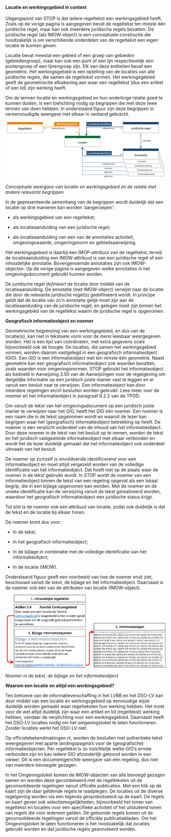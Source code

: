 ﻿#### Locatie en werkingsgebied in context

Uitgangspunt van STOP is dat iedere regeltekst een werkingsgebied heeft. Zoals
op de vorige pagina is aangegeven bevat de regeltekst ten minste één juridische
regel, maar kan ook meerdere juridische regels bevatten. De juridische regel
(als IMOW-object) is een conceptuele constructie die noodzakelijk is om
verschillende onderdelen van de regeltekst een eigen locatie te kunnen geven.

Locatie bevat meestal een gebied of een groep van gebieden (gebiedengroep), maar
kan ook een punt of een lijn respectievelijk een puntengroep of een lijnengroep
zijn. Elk van deze entiteiten bevat een geometrie. Het werkingsgebied is een
optelling van de locaties van alle juridische regels, die samen de regeltekst
vormen. Het werkingsgebied geeft de geometrische afbakening aan waar een
regeltekst (dus een artikel of een lid) zijn werking heeft.

Om de termen locatie en werkingsgebied en hun onderlinge relatie goed te kunnen
duiden, is een toelichting nodig op begrippen die met deze twee termen van doen
hebben. In onderstaand figuur zijn deze begrippen in vereenvoudigde weergave
met elkaar in verband gebracht.

![](media/3005WGenLocatie.png)

*Conceptuele weergave van locatie en werkingsgebied en de relatie met andere
relevante begrippen*

In de gepresenteerde samenhang van de begrippen wordt duidelijk dat een locatie
op drie manieren kan worden ‘aangeroepen’:

-   als werkingsgebied van een regeltekst;

-   als locatieaanduiding van een juridische regel;

-   als locatieaanduiding van een van de annotaties activiteit, omgevingswaarde, omgevingsnorm en gebiedsaanwijzing.

Het werkingsgebied is daarbij een IMOP-attribuut van de regeltekst, terwijl de
locatieaanduiding een IMOW-attribuut is van een juridische regel of een
inhoudelijke annotatie. Bovengenoemde annotaties zijn ook IMOW-objecten. 
Op de vorige pagina is aangegeven welke annotaties in het omgevingsdocument gebruikt kunnen worden.

De juridische regel *definieert* de locatie door middel van de
locatieaanduiding. De annotatie (met IMOW-object) verwijst naar de locatie die door 
de relevante juridische regel(s) gedefinieerd wordt. In principe geldt dat de locatie van zo'n
annotatie gelijk moet zijn aan de locatieaanduiding van de
juridische regel, en gelegen moet zijn binnen het werkingsgebied van de
regeltekst waarin de juridische regel is opgenomen.


**Geografisch informatieobject en noemer**

Geometrische begrenzing van een werkingsgebied, en dus van de locatie(s), kan
niet in tekstuele vorm voor de mens leesbaar weergegeven worden. Het is een
lijst van coördinaten, met extra gegevens zoals bijvoorbeeld ook de hoogte. De
locaties, die samen het werkingsgebied vormen, worden daarom vastgelegd in een
geografisch informatieobject (GIO). Een GIO is een informatieobject met ten
minste één geometrie. Naast geometrie kan een geografisch informatieobject ook
waarden bevatten, zoals waarden voor omgevingsnormen. STOP gebruikt het
informatieobject als bedoeld in Aanwijzing 3.50 van de Aanwijzingen voor de
regelgeving om dergelijke informatie op een juridisch juiste manier vast te
leggen en er vanuit een besluit naar te verwijzen. Een informatieobject kan door 
meerdere regelingen en/of besluiten worden gebruikt. Lees meer over de noemer en
het informatieobject in paragraaf 6.2.2 van de TPOD.

Om vanuit de tekst van het omgevingsdocument op een juridisch juiste manier te
verwijzen naar het GIO, heeft het GIO één noemer. Een noemer is een naam die in
de tekst opgenomen wordt en waaruit de lezer kan begrijpen waar het
(geografisch) informatieobject betrekking op heeft. De noemer is een verplicht
onderdeel van de inhoud van het informatieobject. Door deze noemer in de tekst
van het besluit op te nemen, worden de tekst en het juridisch vastgestelde
informatieobject met elkaar verbonden en wordt het de lezer duidelijk gemaakt
dat het informatieobject ook onderdeel uitmaakt van het besluit.

De noemer op zichzelf is onvoldoende identificerend voor een informatieobject en
moet altijd vergezeld worden van de volledige identificatie van het
informatieobject. Dat hoeft niet op de plaats waar de noemer in de tekst
gebruikt wordt. In STOP wordt de noemer van een informatieobject binnen de tekst
van een regeling opgevat als een lokaal begrip, die in een bijlage opgenomen kan
worden. Met de noemer en de unieke identificatie kan de verwijzing vanuit de
tekst gerealiseerd worden, waardoor het geografisch informatieobject een
juridische status krijgt.

Tot slot is de noemer ook een attribuut van locatie, zodat ook duidelijk is dat
de tekst en de locatie bij elkaar horen.

De noemer komt dus voor:

-   In de tekst;

-   In het geografisch informatieobject;

-   In de bijlage in combinatie met de volledige identificatie van het
    informatieobject;

-   In de locatie (IMOW).

Onderstaand figuur geeft een voorbeeld van hoe de noemer eruit ziet, beschouwd
vanuit de tekst, de bijlage en het informatieobject. Daarnaast is de noemer ook 
één van de attributen van locatie (IMOW-object).

![](media/3005NoemerGIO.png)

*Noemer in de tekst, de bijlage en het informatieobject*


**Waarom een locatie en altijd een werkingsgebied?**

Ten behoeve van de informatieverschaffing in het LVBB en het DSO-LV kan door
middel van een locatie en werkingsgebied op eenvoudige wijze duidelijk worden
gemaakt waar regelteksten hun werking hebben. Het moet voor de wet altijd
duidelijk zijn waar een artikel en lid (regeltekst) werking hebben, vandaar de verplichting voor een
werkingsgebied. Daarnaast heeft het DSO-LV locaties nodig om het omgevingsloket
te laten functioneren. Zonder locaties werkt het DSO-LV niet.

Op officielebekendmakingen.nl, worden de besluiten met authentieke tekst
weergegeven met aparte landingspagina’s voor de (geografische)
informatieobjecten. Per regeltekst is zo inzichtelijk welke GIO’s ermee
verbonden zijn en kan iedere GIO afzonderlijk getoond worden in een viewer. Dit
is een documentgerichte weergave van één regeling, dus niet van meerdere bevoegde
gezagen.

In het Omgevingsloket komen de IMOW-objecten van alle bevoegd gezagen samen en
worden deze gecombineerd met de regelteksten uit de geconsolideerde regelingen
vanuit officiële publicaties. Met een klik op de kaart zijn de daar geldende
regels te raadplegen. De locaties uit de diverse regelgeving worden via een
legenda gesymboliseerd op de kaart. De regels en kaart geven ook
selectiemogelijkheden, bijvoorbeeld het tonen van regeltekst en locaties voor
een specifieke activiteit of het uitsluitend tonen van regels die voor iedereen
gelden. De getoonde regels komen uit de geconsolideerde regelingen vanuit de
officiële publicatiebladen. Om het Omgevingsloket te laten functioneren is het
noodzakelijk dat locaties gebruikt worden en dat juridische regels geannoteerd
worden.

